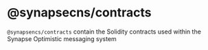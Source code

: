 # @synapsecns/contracts

`@synapsencs/contracts` contain the Solidity contracts used within the Synapse Optimistic messaging system